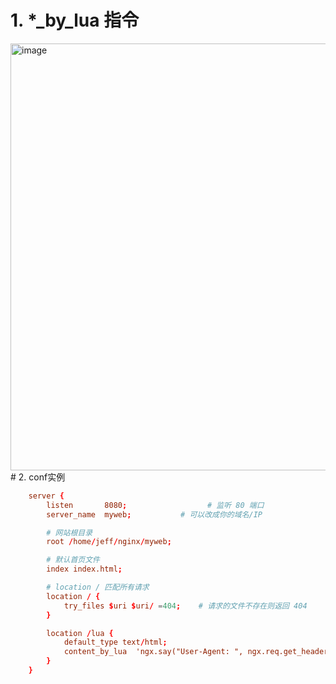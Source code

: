 # 1. *_by_lua 指令
<img width="753" height="683" alt="image" src="https://github.com/user-attachments/assets/20a272f3-33fe-4d30-b717-5d52ed8f936d" />
# 2. conf实例

```conf
    server {
        listen       8080;                  # 监听 80 端口
        server_name  myweb;           # 可以改成你的域名/IP

        # 网站根目录
        root /home/jeff/nginx/myweb;

        # 默认首页文件
        index index.html;

        # location / 匹配所有请求
        location / {
            try_files $uri $uri/ =404;    # 请求的文件不存在则返回 404
        }

        location /lua {
            default_type text/html;
            content_by_lua  'ngx.say("User-Agent: ", ngx.req.get_headers()["User-Agent"])';
        }
    }
```
